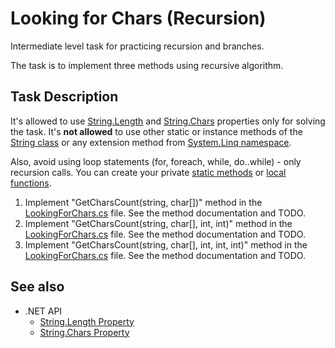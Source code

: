 # Looking for Chars (Recursion)

Intermediate level task for practicing recursion and branches.

The task is to implement three methods using recursive algorithm.


## Task Description

It's allowed to use [String.Length](https://docs.microsoft.com/en-us/dotnet/api/system.string.length) and [String.Chars](https://docs.microsoft.com/en-us/dotnet/api/system.string.chars) properties only for solving the task. It's **not allowed** to use other static or instance methods of the [String class](https://docs.microsoft.com/en-us/dotnet/api/system.string) or any extension method from [System.Linq namespace](https://docs.microsoft.com/en-us/dotnet/api/system.linq).

Also, avoid using loop statements (for, foreach, while, do..while) - only recursion calls. You can create your private [static methods](https://docs.microsoft.com/en-us/dotnet/csharp/programming-guide/classes-and-structs/static-classes-and-static-class-members) or [local functions](https://docs.microsoft.com/en-us/dotnet/csharp/programming-guide/classes-and-structs/local-functions).

1. Implement "GetCharsCount(string, char[])" method in the [LookingForChars.cs](LookingForChars/CharsCounter.cs) file. See the method documentation and TODO.
1. Implement "GetCharsCount(string, char[], int, int)" method in the [LookingForChars.cs](LookingForChars/CharsCounter.cs) file. See the method documentation and TODO.
1. Implement "GetCharsCount(string, char[], int, int, int)" method in the [LookingForChars.cs](LookingForChars/CharsCounter.cs) file. See the method documentation and TODO.


## See also

* .NET API
  * [String.Length Property](https://docs.microsoft.com/en-us/dotnet/api/system.string.length)
  * [String.Chars Property](https://docs.microsoft.com/en-us/dotnet/api/system.string.chars)